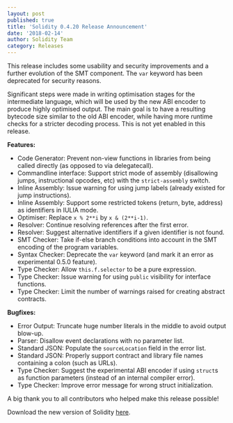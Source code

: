 ```yaml
---
layout: post
published: true
title: 'Solidity 0.4.20 Release Announcement'
date: '2018-02-14'
author: Solidity Team
category: Releases
---
```


This release includes some usability and security improvements and a further
evolution of the SMT component. The `var` keyword has been deprecated for
security reasons.

Significant steps were made in writing optimisation stages for the intermediate
language, which will be used by the new ABI encoder to produce highly optimised
output. The main goal is to have a resulting bytecode size similar to the old
ABI encoder, while having more runtime checks for a stricter decoding process.
This is not yet enabled in this release.

**Features:**

- Code Generator: Prevent non-view functions in libraries from being called
  directly (as opposed to via delegatecall).
- Commandline interface: Support strict mode of assembly (disallowing jumps,
  instructional opcodes, etc) with the `strict-assembly` switch.
- Inline Assembly: Issue warning for using jump labels (already existed for jump
  instructions).
- Inline Assembly: Support some restricted tokens (return, byte, address) as
  identifiers in IULIA mode.
- Optimiser: Replace `x % 2**i` by `x & (2**i-1)`.
- Resolver: Continue resolving references after the first error.
- Resolver: Suggest alternative identifiers if a given identifier is not found.
- SMT Checker: Take if-else branch conditions into account in the SMT encoding
  of the program variables.
- Syntax Checker: Deprecate the `var` keyword (and mark it an error as
  experimental 0.5.0 feature).
- Type Checker: Allow `this.f.selector` to be a pure expression.
- Type Checker: Issue warning for using `public` visibility for interface
  functions.
- Type Checker: Limit the number of warnings raised for creating abstract
  contracts.

**Bugfixes:**

- Error Output: Truncate huge number literals in the middle to avoid output
  blow-up.
- Parser: Disallow event declarations with no parameter list.
- Standard JSON: Populate the `sourceLocation` field in the error list.
- Standard JSON: Properly support contract and library file names containing a
  colon (such as URLs).
- Type Checker: Suggest the experimental ABI encoder if using `struct`s as
  function parameters (instead of an internal compiler error).
- Type Checker: Improve error message for wrong struct initialization.

A big thank you to all contributors who helped make this release possible!

Download the new version of Solidity
[here](https://github.com/ethereum/solidity/releases/tag/v0.4.20).
